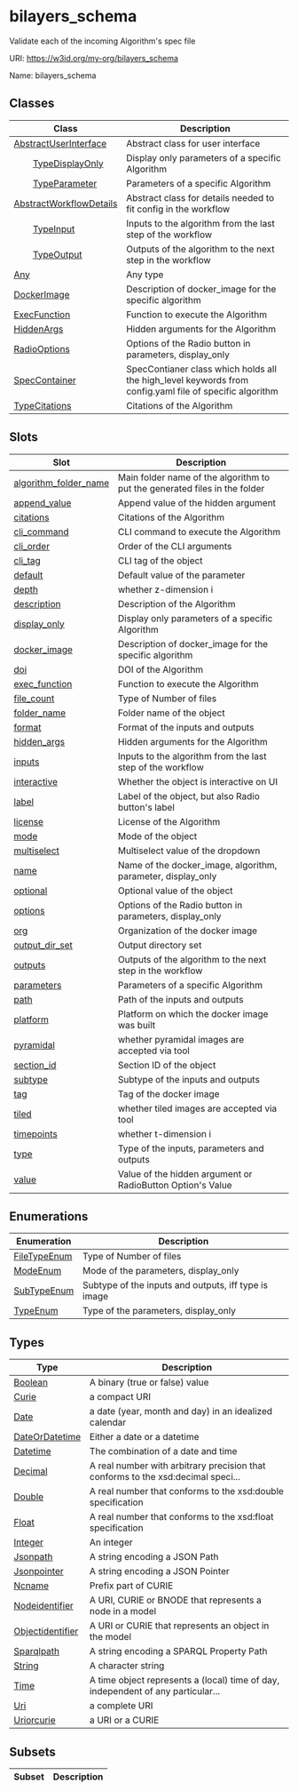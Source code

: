 # bilayers_schema

Validate each of the incoming Algorithm's spec file

URI: https://w3id.org/my-org/bilayers_schema

Name: bilayers_schema



## Classes

| Class | Description |
| --- | --- |
| [AbstractUserInterface](AbstractUserInterface.md) | Abstract class for user interface |
| &nbsp;&nbsp;&nbsp;&nbsp;&nbsp;&nbsp;&nbsp;&nbsp;[TypeDisplayOnly](TypeDisplayOnly.md) | Display only parameters of a specific Algorithm |
| &nbsp;&nbsp;&nbsp;&nbsp;&nbsp;&nbsp;&nbsp;&nbsp;[TypeParameter](TypeParameter.md) | Parameters of a specific Algorithm |
| [AbstractWorkflowDetails](AbstractWorkflowDetails.md) | Abstract class for details needed to fit config in the workflow |
| &nbsp;&nbsp;&nbsp;&nbsp;&nbsp;&nbsp;&nbsp;&nbsp;[TypeInput](TypeInput.md) | Inputs to the algorithm from the last step of the workflow |
| &nbsp;&nbsp;&nbsp;&nbsp;&nbsp;&nbsp;&nbsp;&nbsp;[TypeOutput](TypeOutput.md) | Outputs of the algorithm to the next step in the workflow |
| [Any](Any.md) | Any type |
| [DockerImage](DockerImage.md) | Description of docker_image for the specific algorithm |
| [ExecFunction](ExecFunction.md) | Function to execute the Algorithm |
| [HiddenArgs](HiddenArgs.md) | Hidden arguments for the Algorithm |
| [RadioOptions](RadioOptions.md) | Options of the Radio button in parameters, display_only |
| [SpecContainer](SpecContainer.md) | SpecContianer class which holds all the high_level keywords from config.yaml file of specific algorithm |
| [TypeCitations](TypeCitations.md) | Citations of the Algorithm |



## Slots

| Slot | Description |
| --- | --- |
| [algorithm_folder_name](algorithm_folder_name.md) | Main folder name of the algorithm to put the generated files in the folder |
| [append_value](append_value.md) | Append value of the hidden argument |
| [citations](citations.md) | Citations of the Algorithm |
| [cli_command](cli_command.md) | CLI command to execute the Algorithm |
| [cli_order](cli_order.md) | Order of the CLI arguments |
| [cli_tag](cli_tag.md) | CLI tag of the object |
| [default](default.md) | Default value of the parameter |
| [depth](depth.md) | whether z-dimension i |
| [description](description.md) | Description of the Algorithm |
| [display_only](display_only.md) | Display only parameters of a specific Algorithm |
| [docker_image](docker_image.md) | Description of docker_image for the specific algorithm |
| [doi](doi.md) | DOI of the Algorithm |
| [exec_function](exec_function.md) | Function to execute the Algorithm |
| [file_count](file_count.md) | Type of Number of files |
| [folder_name](folder_name.md) | Folder name of the object |
| [format](format.md) | Format of the inputs and outputs |
| [hidden_args](hidden_args.md) | Hidden arguments for the Algorithm |
| [inputs](inputs.md) | Inputs to the algorithm from the last step of the workflow |
| [interactive](interactive.md) | Whether the object is interactive on UI |
| [label](label.md) | Label of the object, but also Radio button's label |
| [license](license.md) | License of the Algorithm |
| [mode](mode.md) | Mode of the object |
| [multiselect](multiselect.md) | Multiselect value of the dropdown |
| [name](name.md) | Name of the docker_image, algorithm, parameter, display_only |
| [optional](optional.md) | Optional value of the object |
| [options](options.md) | Options of the Radio button in parameters, display_only |
| [org](org.md) | Organization of the docker image |
| [output_dir_set](output_dir_set.md) | Output directory set |
| [outputs](outputs.md) | Outputs of the algorithm to the next step in the workflow |
| [parameters](parameters.md) | Parameters of a specific Algorithm |
| [path](path.md) | Path of the inputs and outputs |
| [platform](platform.md) | Platform on which the docker image was built |
| [pyramidal](pyramidal.md) | whether pyramidal images are accepted via tool |
| [section_id](section_id.md) | Section ID of the object |
| [subtype](subtype.md) | Subtype of the inputs and outputs |
| [tag](tag.md) | Tag of the docker image |
| [tiled](tiled.md) | whether tiled images are accepted via tool |
| [timepoints](timepoints.md) | whether t-dimension i |
| [type](type.md) | Type of the inputs, parameters and outputs |
| [value](value.md) | Value of the hidden argument or RadioButton Option's Value |


## Enumerations

| Enumeration | Description |
| --- | --- |
| [FileTypeEnum](FileTypeEnum.md) | Type of Number of files |
| [ModeEnum](ModeEnum.md) | Mode of the parameters, display_only |
| [SubTypeEnum](SubTypeEnum.md) | Subtype of the inputs and outputs, iff type is image |
| [TypeEnum](TypeEnum.md) | Type of the parameters, display_only |


## Types

| Type | Description |
| --- | --- |
| [Boolean](Boolean.md) | A binary (true or false) value |
| [Curie](Curie.md) | a compact URI |
| [Date](Date.md) | a date (year, month and day) in an idealized calendar |
| [DateOrDatetime](DateOrDatetime.md) | Either a date or a datetime |
| [Datetime](Datetime.md) | The combination of a date and time |
| [Decimal](Decimal.md) | A real number with arbitrary precision that conforms to the xsd:decimal speci... |
| [Double](Double.md) | A real number that conforms to the xsd:double specification |
| [Float](Float.md) | A real number that conforms to the xsd:float specification |
| [Integer](Integer.md) | An integer |
| [Jsonpath](Jsonpath.md) | A string encoding a JSON Path |
| [Jsonpointer](Jsonpointer.md) | A string encoding a JSON Pointer |
| [Ncname](Ncname.md) | Prefix part of CURIE |
| [Nodeidentifier](Nodeidentifier.md) | A URI, CURIE or BNODE that represents a node in a model |
| [Objectidentifier](Objectidentifier.md) | A URI or CURIE that represents an object in the model |
| [Sparqlpath](Sparqlpath.md) | A string encoding a SPARQL Property Path |
| [String](String.md) | A character string |
| [Time](Time.md) | A time object represents a (local) time of day, independent of any particular... |
| [Uri](Uri.md) | a complete URI |
| [Uriorcurie](Uriorcurie.md) | a URI or a CURIE |


## Subsets

| Subset | Description |
| --- | --- |
